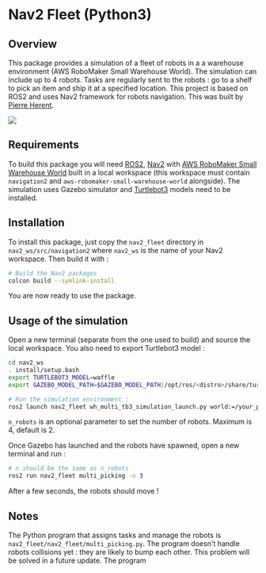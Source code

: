 # Nav2 Fleet (Python3)

## Overview

This package provides a simulation of a fleet of robots in a a warehouse environment (AWS RoboMaker Small Warehouse World). The simulation can include up to 4 robots. Tasks are regularly sent to the robots : go to a shelf to pick an item and ship it at a specified location. This project is based on ROS2 and uses Nav2 framework for robots navigation. This was built by [Pierre Herent](https://www.linkedin.com/in/pierre-hv/).

![](nav2_fleet/media/readme.gif)

## Requirements

To build this package you will need [ROS2](https://docs.ros.org/en/galactic/Installation.html), [Nav2](https://navigation.ros.org/build_instructions/) with [AWS RoboMaker Small Warehouse World](https://github.com/aws-robotics/aws-robomaker-small-warehouse-world/tree/ros2) built in a local workspace (this workspace must contain `navigation2` and `aws-robomaker-small-warehouse-world` alongside). The simulation uses Gazebo simulator and [Turtlebot3](https://emanual.robotis.com/docs/en/platform/turtlebot3/quick-start/) models need to be installed.

## Installation 

To install this package, just copy the `nav2_fleet` directory in `nav2_ws/src/navigation2` where `nav2_ws` is the name of your Nav2 workspace. Then build it with :

``` bash
# Build the Nav2 packages
colcon build --symlink-install
```

You are now ready to use the package. 

## Usage of the simulation

Open a new terminal (separate from the one used to build) and source the local workspace. You also need to export Turtlebot3 model : 
``` bash
cd nav2_ws
. install/setup.bash
export TURTLEBOT3_MODEL=waffle
export GAZEBO_MODEL_PATH=$GAZEBO_MODEL_PATH:/opt/ros/<distro>/share/turtlebot3_gazebo/models

# Run the simulation environment :
ros2 launch nav2_fleet wh_multi_tb3_simulation_launch.py world:=/your_path/nav2_ws/install/nav2_fleet/share/nav2_fleet/warehouse.world map:=/your_path/nav2_ws/install/aws_robomaker_small_warehouse_world/share/aws_robomaker_small_warehouse_world/maps/005/map.yaml n_robots:=3 
```
`n_robots` is an optional parameter to set the number of robots. Maximum is 4, default is 2.

Once Gazebo has launched and the robots have spawned, open a new terminal and run :

``` bash
# n should be the same as n_robots
ros2 run nav2_fleet multi_picking -n 3
```

After a few seconds, the robots should move !

## Notes 

The Python program that assigns tasks and manage the robots is `nav2_fleet/nav2_fleet/multi_picking.py`. 
The program doesn't handle robots collisions yet : they are likely to bump each other. This problem will be solved in a future update.
The program 
